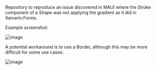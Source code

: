 Repository to reproduce an issue discovered in MAUI where the Stroke component of a Shape was not applying the gradient as it did in Xamarin.Forms.

Example screenshot:

![image](https://github.com/crhalvorson/MauiPathGradientRepro/assets/14127039/1adef578-fe98-4503-87ca-dbf1fa647a16)

A potential workaround is to use a Border, although this may be more difficult for some use cases:

![image](https://github.com/crhalvorson/MauiPathGradientRepro/assets/14127039/3736c7ee-f07c-47ea-ad8e-5171598242f4)
